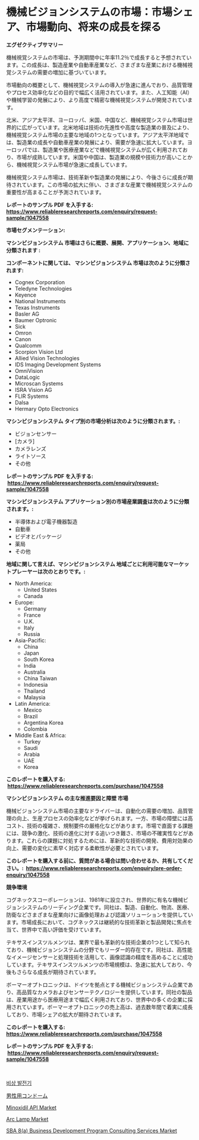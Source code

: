 <p><h1>機械ビジョンシステムの市場：市場シェア、市場動向、将来の成長を探る</h1></p><p><strong>エグゼクティブサマリー</strong></p>
<p><p>機械視覚システムの市場は、予測期間中に年率11.2％で成長すると予想されています。この成長は、製造産業や自動車産業など、さまざまな産業における機械視覚システムの需要の増加に基づいています。</p><p>市場動向の概要として、機械視覚システムの導入が急速に進んでおり、品質管理やプロセス効率化などの目的で幅広く活用されています。また、人工知能（AI）や機械学習の発展により、より高度で精密な機械視覚システムが開発されています。</p><p>北米、アジア太平洋、ヨーロッパ、米国、中国など、機械視覚システム市場は世界的に広がっています。北米地域は技術の先進性や高度な製造業の普及により、機械視覚システム市場の主要な地域の1つとなっています。アジア太平洋地域では、製造業の成長や自動車産業の発展により、需要が急速に拡大しています。ヨーロッパでは、製造業や医療産業などで機械視覚システムが広く利用されており、市場が成熟しています。米国や中国は、製造業の規模や技術力が高いことから、機械視覚システム市場が急速に成長しています。</p><p>機械視覚システム市場は、技術革新や製造業の発展により、今後さらに成長が期待されています。この市場の拡大に伴い、さまざまな産業で機械視覚システムの重要性が高まることが予測されています。</p></p>
<p><strong>レポートのサンプル PDF を入手する: <a href="https://www.reliableresearchreports.com/enquiry/request-sample/1047558">https://www.reliableresearchreports.com/enquiry/request-sample/1047558</a></strong></p>
<p><strong>市場セグメンテーション:</strong></p>
<p><strong> マシンビジョンシステム 市場はさらに概要、展開、アプリケーション、地域に分類されます :</strong></p>
<p><strong>コンポーネントに関しては、 マシンビジョンシステム 市場は次のように分類されます: &nbsp;</strong></p>
<p><ul><li>Cognex Corporation</li><li>Teledyne Technologies</li><li>Keyence</li><li>National Instruments</li><li>Texas Instruments</li><li>Basler AG</li><li>Baumer Optronic</li><li>Sick</li><li>Omron</li><li>Canon</li><li>Qualcomm</li><li>Scorpion Vision Ltd</li><li>Allied Vision Technologies</li><li>IDS Imaging Development Systems</li><li>OmniVision</li><li>DataLogic</li><li>Microscan Systems</li><li>ISRA Vision AG</li><li>FLIR Systems</li><li>Dalsa</li><li>Hermary Opto Electronics</li></ul></p>
<p><strong> マシンビジョンシステム タイプ別の市場分析は次のように分類されます。:</strong></p>
<p><ul><li>ビジョンセンサー</li><li>[カメラ]</li><li>カメラレンズ</li><li>ライトソース</li><li>その他</li></ul></p>
<p><strong>レポートのサンプル PDF を入手する: &nbsp;<a href="https://www.reliableresearchreports.com/enquiry/request-sample/1047558">https://www.reliableresearchreports.com/enquiry/request-sample/1047558</a></strong></p>
<p><strong> マシンビジョンシステム アプリケーション別の市場産業調査は次のように分類されます。:</strong></p>
<p><ul><li>半導体および電子機器製造</li><li>自動車</li><li>ビデオとパッケージ</li><li>薬局</li><li>その他</li></ul></p>
<p><strong>地域に関して言えば、マシンビジョンシステム 地域ごとに利用可能なマーケットプレーヤーは次のとおりです。:</strong></p>
<p><ul>
    <li>
        North America:
        <ul>
            <li>United States</li>
            <li>Canada</li>
        </ul>
    </li>
    <li>
        Europe:
        <ul>
            <li>Germany</li>
            <li>France</li>
            <li>U.K.</li>
            <li>Italy</li>
            <li>Russia</li>
        </ul>
    </li>
    <li>
        Asia-Pacific:
        <ul>
            <li>China</li>
            <li>Japan</li>
            <li>South Korea</li>
            <li>India</li>
            <li>Australia</li>
            <li>China Taiwan</li>
            <li>Indonesia</li>
            <li>Thailand</li>
            <li>Malaysia</li>
        </ul>
    </li>
    <li>
        Latin America:
        <ul>
            <li>Mexico</li>
            <li>Brazil</li>
            <li>Argentina Korea</li>
            <li>Colombia</li>
        </ul>
    </li>
    <li>
        Middle East & Africa:
        <ul>
            <li>Turkey</li>
            <li>Saudi</li>
            <li>Arabia</li>
            <li>UAE</li>
            <li>Korea</li>
        </ul>
    </li>
    </ul></p>
<p><strong>このレポートを購入する: &nbsp;<a href="https://www.reliableresearchreports.com/purchase/1047558">https://www.reliableresearchreports.com/purchase/1047558</a></strong></p>
<p><strong>マシンビジョンシステム の主な推進要因と障壁 市場</strong></p>
<p><p>機械ビジョンシステム市場の主要なドライバーは、自動化の需要の増加、品質管理の向上、生産プロセスの効率化などが挙げられます。一方、市場の障壁には高コスト、技術の複雑さ、規制要件の厳格化などがあります。市場で直面する課題には、競争の激化、技術の進化に対する追いつき難さ、市場の不確実性などがあります。これらの課題に対処するためには、革新的な技術の開発、費用対効果の向上、需要の変化に素早く対応する柔軟性が必要とされています。</p></p>
<p><strong>このレポートを購入する前に、質問がある場合は問い合わせるか、共有してください。:&nbsp; <a href="https://www.reliableresearchreports.com/enquiry/pre-order-enquiry/1047558">https://www.reliableresearchreports.com/enquiry/pre-order-enquiry/1047558</a></strong></p>
<p><strong>競争環境</strong></p>
<p><p>コグネックスコーポレーションは、1981年に設立され、世界的に有名な機械ビジョンシステムのリーディング企業です。同社は、製造、自動化、物流、医療、防衛などさまざまな産業向けに画像処理および認識ソリューションを提供しています。市場成長において、コグネックスは継続的な技術革新と製品開発に焦点を当て、世界中で高い評価を受けています。</p><p>テキサスインスツルメンツは、業界で最も革新的な技術企業の1つとして知られており、機械ビジョンシステムの分野でもリーダー的存在です。同社は、高性能なイメージセンサーと処理技術を活用して、画像認識の精度を高めることに成功しています。テキサスインスツルメンツの市場規模は、急速に拡大しており、今後もさらなる成長が期待されています。</p><p>ボーマーオプトロニックは、ドイツを拠点とする機械ビジョンシステム企業であり、高品質なカメラおよびセンサーテクノロジーを提供しています。同社の製品は、産業用途から医療用途まで幅広く利用されており、世界中の多くの企業に採用されています。ボーマーオプトロニックの売上高は、過去数年間で着実に成長しており、市場シェアの拡大が期待されています。</p></p>
<p><strong>このレポートを購入する: &nbsp; <a href="https://www.reliableresearchreports.com/purchase/1047558">https://www.reliableresearchreports.com/purchase/1047558</a></strong></p>
<p><strong>レポートのサンプル PDF を入手する: &nbsp;<a href="https://www.reliableresearchreports.com/enquiry/request-sample/1047558">https://www.reliableresearchreports.com/enquiry/request-sample/1047558</a></strong><strong></strong></p>
<p>&nbsp;</p>
<p><p><a href="https://github.com/hxzi07639916/Market-Research-Report-List-1/blob/main/8429543186135.md">비상 발전기</a></p><p><a href="https://github.com/ihabdkwlxs948/Market-Research-Report-List-1/blob/main/2109332186230.md">男性用コンドーム</a></p><p><a href="https://view.publitas.com/reportprime-1/minoxidil-api-market-research-report-provides-critical-insights-that-can-help-shape-business-development-and-investment-strategies/">Minoxidil API Market</a></p><p><a href="https://view.publitas.com/reportprime-1/arc-lamp-market-research-report-forecasted-for-period-from-2024-2031-by-market-type-market-application-and-region/">Arc Lamp Market</a></p><p><a href="https://github.com/Paul14Anderson63/Market-Research-Report-List-3/blob/main/sba-8a-business-development-program-consulting-services-market.md">SBA 8(a) Business Development Program Consulting Services Market</a></p></p>